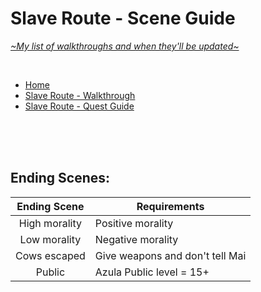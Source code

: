# Slave Route - Scene Guide
[*\~My list of walkthroughs and when they'll be updated\~*](https://www.patreon.com/maimlain)

<br>

- [Home](https://github.com/maim-lain/fourelements/blob/master/book-2/home.md)  
- [Slave Route - Walkthrough](https://github.com/maim-lain/fourelements/blob/master/book-2/slaveroute.md)  
- [Slave Route - Quest Guide](https://github.com/maim-lain/fourelements/blob/master/book-2/slavequests.md)  

<br>
<br>
<br>

<!---

## Azula Scenes:
### Shower morning scenes:
Scene | Requirements
:---: | ---
1/4 | Battles = 4
2/4 | Bedroom 1
3/4 | Bedroom 2
4/4 | Handjob

<br>

--->

## Ending Scenes:
Ending Scene | Requirements
:---: | ---
High morality | Positive morality
Low morality | Negative morality
Cows escaped | Give weapons and don't tell Mai
Public | Azula Public level = 15+
